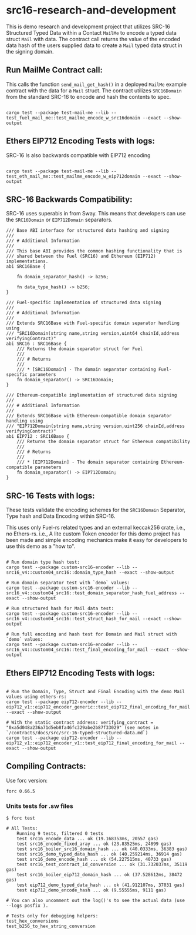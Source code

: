 # src16-research-and-development

This is demo research and development project that utilizes SRC-16 Structured Typed Data within a Contact `MailMe` to encode a typed data struct `Mail` with data. The contract call returns the value of the encoded data hash of the users supplied data to create a `Mail` typed data struct in the signing domain.


## Run MailMe Contract call:

This calls the function `send_mail_get_hash()` in a deployed `MailMe` example contract with the data for a `Mail` struct. The
contract utilizes `SRC16Domain` from the standard SRC-16 to encode and hash the contents to spec.
```console

cargo test --package test-mail-me --lib -- test_fuel_mail_me::test_mailme_encode_w_src16domain --exact --show-output

```

## Ethers EIP712 Encoding Tests with logs:

SRC-16 Is also backwards compatible with EIP712 encoding
```console

cargo test --package test-mail-me --lib -- test_eth_mail_me::test_mailme_encode_w_eip712domain --exact --show-output
```

## SRC-16 Backwards Compatibility:

SRC-16 uses superabis in from Sway. This means that developers can use the `SRC16Domain` or `EIP712Domain` separators.

```sway
/// Base ABI interface for structured data hashing and signing
///
/// # Additional Information
///
/// This base ABI provides the common hashing functionality that is
/// shared between the Fuel (SRC16) and Ethereum (EIP712) implementations.
abi SRC16Base {

    fn domain_separator_hash() -> b256;

    fn data_type_hash() -> b256;
}

/// Fuel-specific implementation of structured data signing
///
/// # Additional Information
///
/// Extends SRC16Base with Fuel-specific domain separator handling using
/// "SRC16Domain(string name,string version,uint64 chainId,address verifyingContract)"
abi SRC16 : SRC16Base {
    /// Returns the domain separator struct for Fuel
    ///
    /// # Returns
    ///
    /// * [SRC16Domain] - The domain separator containing Fuel-specific parameters
    fn domain_separator() -> SRC16Domain;
}

/// Ethereum-compatible implementation of structured data signing
///
/// # Additional Information
///
/// Extends SRC16Base with Ethereum-compatible domain separator handling using
/// "EIP712Domain(string name,string version,uint256 chainId,address verifyingContract)"
abi EIP712 : SRC16Base {
    /// Returns the domain separator struct for Ethereum compatibility
    ///
    /// # Returns
    ///
    /// * [EIP712Domain] - The domain separator containing Ethereum-compatible parameters
    fn domain_separator() -> EIP712Domain;
}

```



## SRC-16 Tests with logs:

These tests validate the encoding schemes for the `SRC16Domain` Separator, Type hash and Data Encoding within SRC-16.

This uses only Fuel-rs related types and an external keccak256 crate, i.e., no Ethers-rs. i.e., A lite custom Token encoder for
this demo project has been made and simple encoding mechanics make it easy for developers to use this demo as a "how to".
```console

# Run domain type hash test:
cargo test --package custom-src16-encoder --lib -- src16_v4::custom04_src16::domain_type_hash --exact --show-output

# Run domain separator test with `demo` values:
cargo test --package custom-src16-encoder --lib -- src16_v4::custom04_src16::test_domain_separator_hash_fuel_address --exact --show-output

# Run structured hash for Mail data test:
cargo test --package custom-src16-encoder --lib -- src16_v4::custom04_src16::test_struct_hash_for_mail --exact --show-output

# Run full encoding and hash test for Domain and Mail struct with `demo` values:
cargo test --package custom-src16-encoder --lib -- src16_v4::custom04_src16::test_final_encoding_for_mail --exact --show-output

```

## Ethers EIP712 Encoding Tests with logs:


```console

# Run the Domain, Type, Struct and Final Encoding with the demo Mail values using ethers-rs:
cargo test --package eip712-encoder --lib -- eip712_v1::eip712_encoder_generic::test_eip712_final_encoding_for_mail --exact --show-output

# With the static contract address: verifying_contract = "0xa5d048a236a71d5eb8fa46fc329abe2b87f33029" (see notes in `/contracts/docs/src/src-16-typed-structured-data.md`)
cargo test --package eip712-encoder --lib -- eip712_v1::eip712_encoder_v1::test_eip712_final_encoding_for_mail --exact --show-output

```


## Compiling Contracts:

Use forc version:
```
forc 0.66.5
```

### Units tests for .sw files
```
$ forc test

# All Tests:
    Running 9 tests, filtered 0 tests
    test src16_encode_data ... ok (19.168353ms, 20557 gas)
    test src16_encode_fixed_aray ... ok (23.83525ms, 24899 gas)
    test src16_boiler_src16_domain_hash ... ok (40.0333ms, 36383 gas)
    test src16_demo_typed_data_hash ... ok (40.259214ms, 36914 gas)
    test src16_demo_encode_hash ... ok (54.227515ms, 40733 gas)
    test src16_test_contract_id_conversion ... ok (31.732037ms, 35119 gas)
    test src16_boiler_eip712_domain_hash ... ok (37.528612ms, 38472 gas)
    test eip712_demo_typed_data_hash ... ok (41.912107ms, 37031 gas)
    test eip712_demo_encode_hash ... ok (9.55555ms, 9111 gas)

# You can also uncomment out the log()'s to see the actual data (use  --logs posfix ).

# Tests only for debugging helpers:
test_hex_conversions
test_b256_to_hex_string_conversion

```